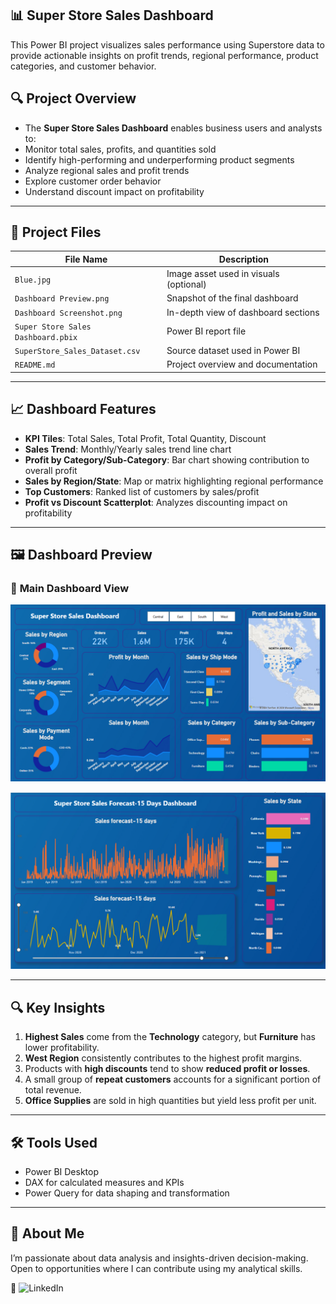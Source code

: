 ## 📊 **Super Store Sales Dashboard**

This Power BI project visualizes sales performance using Superstore data to provide actionable insights on profit trends, regional performance, product categories, and customer behavior.

## 🔍 **Project Overview**
- The **Super Store Sales Dashboard** enables business users and analysts to:
- Monitor total sales, profits, and quantities sold
- Identify high-performing and underperforming product segments
- Analyze regional sales and profit trends
- Explore customer order behavior
- Understand discount impact on profitability

---

## 📁 **Project Files**

| **File Name**                         | **Description**                                    
|--------------------------------------|-----------------------------------------------------
| `Blue.jpg`                           | Image asset used in visuals (optional)
| `Dashboard Preview.png`              | Snapshot of the final dashboard
| `Dashboard Screenshot.png`           | In-depth view of dashboard sections
| `Super Store Sales Dashboard.pbix`   | Power BI report file       
| `SuperStore_Sales_Dataset.csv`       | Source dataset used in Power BI
| `README.md`                          | Project overview and documentation                  

---

## 📈 **Dashboard Features**

- **KPI Tiles**: Total Sales, Total Profit, Total Quantity, Discount
- **Sales Trend**: Monthly/Yearly sales trend line chart
- **Profit by Category/Sub-Category**: Bar chart showing contribution to overall profit
- **Sales by Region/State**: Map or matrix highlighting regional performance
- **Top Customers**: Ranked list of customers by sales/profit
- **Profit vs Discount Scatterplot**: Analyzes discounting impact on profitability

---

## 🖼️ **Dashboard Preview**

### 🔹 **Main Dashboard View**

![Dashboard Preview](Dashboard%20Preview.png)

![Dashboard Preview](Dashboard%20Screenshot.png)

---

## 🔍 Key Insights

1. **Highest Sales** come from the **Technology** category, but **Furniture** has lower profitability.
2. **West Region** consistently contributes to the highest profit margins.
3. Products with **high discounts** tend to show **reduced profit or losses**.
4. A small group of **repeat customers** accounts for a significant portion of total revenue.
5. **Office Supplies** are sold in high quantities but yield less profit per unit.

---

## 🛠 **Tools Used**

- Power BI Desktop
- DAX for calculated measures and KPIs
- Power Query for data shaping and transformation

---

## 💼 About Me
I’m passionate about data analysis and insights-driven decision-making. Open to opportunities where I can contribute using my analytical skills.

🔗 ![LinkedIn](https://img.shields.io/badge/LinkedIn-Connect-blue?style=for-the-badge&logo=linkedin)
